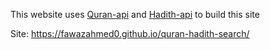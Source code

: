 This website uses [Quran-api](https://github.com/fawazahmed0/quran-api) and [Hadith-api](https://github.com/fawazahmed0/hadith-api) to build this site

Site:
https://fawazahmed0.github.io/quran-hadith-search/